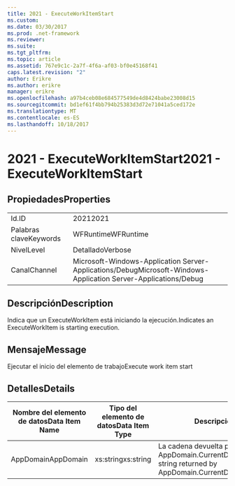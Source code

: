 ```yaml
---
title: 2021 - ExecuteWorkItemStart
ms.custom: 
ms.date: 03/30/2017
ms.prod: .net-framework
ms.reviewer: 
ms.suite: 
ms.tgt_pltfrm: 
ms.topic: article
ms.assetid: 767e9c1c-2a7f-4f6a-af03-bf0e45168f41
caps.latest.revision: "2"
author: Erikre
ms.author: erikre
manager: erikre
ms.openlocfilehash: a97b4ceb08e684577549de4d8424babe23008d15
ms.sourcegitcommit: bd1ef61f4bb794b25383d3d72e71041a5ced172e
ms.translationtype: MT
ms.contentlocale: es-ES
ms.lasthandoff: 10/18/2017
---
```

# <a name="2021---executeworkitemstart"></a><span data-ttu-id="e0d0c-102">2021 - ExecuteWorkItemStart</span><span class="sxs-lookup"><span data-stu-id="e0d0c-102">2021 - ExecuteWorkItemStart</span></span>
## <a name="properties"></a><span data-ttu-id="e0d0c-103">Propiedades</span><span class="sxs-lookup"><span data-stu-id="e0d0c-103">Properties</span></span>  
  
|||  
|-|-|  
|<span data-ttu-id="e0d0c-104">Id.</span><span class="sxs-lookup"><span data-stu-id="e0d0c-104">ID</span></span>|<span data-ttu-id="e0d0c-105">2021</span><span class="sxs-lookup"><span data-stu-id="e0d0c-105">2021</span></span>|  
|<span data-ttu-id="e0d0c-106">Palabras clave</span><span class="sxs-lookup"><span data-stu-id="e0d0c-106">Keywords</span></span>|<span data-ttu-id="e0d0c-107">WFRuntime</span><span class="sxs-lookup"><span data-stu-id="e0d0c-107">WFRuntime</span></span>|  
|<span data-ttu-id="e0d0c-108">Nivel</span><span class="sxs-lookup"><span data-stu-id="e0d0c-108">Level</span></span>|<span data-ttu-id="e0d0c-109">Detallado</span><span class="sxs-lookup"><span data-stu-id="e0d0c-109">Verbose</span></span>|  
|<span data-ttu-id="e0d0c-110">Canal</span><span class="sxs-lookup"><span data-stu-id="e0d0c-110">Channel</span></span>|<span data-ttu-id="e0d0c-111">Microsoft-Windows-Application Server-Applications/Debug</span><span class="sxs-lookup"><span data-stu-id="e0d0c-111">Microsoft-Windows-Application Server-Applications/Debug</span></span>|  
  
## <a name="description"></a><span data-ttu-id="e0d0c-112">Descripción</span><span class="sxs-lookup"><span data-stu-id="e0d0c-112">Description</span></span>  
 <span data-ttu-id="e0d0c-113">Indica que un ExecuteWorkItem está iniciando la ejecución.</span><span class="sxs-lookup"><span data-stu-id="e0d0c-113">Indicates an ExecuteWorkItem is starting execution.</span></span>  
  
## <a name="message"></a><span data-ttu-id="e0d0c-114">Mensaje</span><span class="sxs-lookup"><span data-stu-id="e0d0c-114">Message</span></span>  
 <span data-ttu-id="e0d0c-115">Ejecutar el inicio del elemento de trabajo</span><span class="sxs-lookup"><span data-stu-id="e0d0c-115">Execute work item start</span></span>  
  
## <a name="details"></a><span data-ttu-id="e0d0c-116">Detalles</span><span class="sxs-lookup"><span data-stu-id="e0d0c-116">Details</span></span>  
  
|<span data-ttu-id="e0d0c-117">Nombre del elemento de datos</span><span class="sxs-lookup"><span data-stu-id="e0d0c-117">Data Item Name</span></span>|<span data-ttu-id="e0d0c-118">Tipo del elemento de datos</span><span class="sxs-lookup"><span data-stu-id="e0d0c-118">Data Item Type</span></span>|<span data-ttu-id="e0d0c-119">Descripción</span><span class="sxs-lookup"><span data-stu-id="e0d0c-119">Description</span></span>|  
|--------------------|--------------------|-----------------|  
|<span data-ttu-id="e0d0c-120">AppDomain</span><span class="sxs-lookup"><span data-stu-id="e0d0c-120">AppDomain</span></span>|<span data-ttu-id="e0d0c-121">xs:string</span><span class="sxs-lookup"><span data-stu-id="e0d0c-121">xs:string</span></span>|<span data-ttu-id="e0d0c-122">La cadena devuelta por AppDomain.CurrentDomain.FriendlyName.</span><span class="sxs-lookup"><span data-stu-id="e0d0c-122">The string returned by AppDomain.CurrentDomain.FriendlyName.</span></span>|
